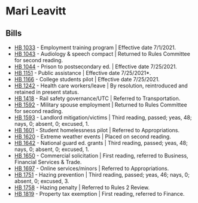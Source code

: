 # Mari Leavitt
## Bills
* [HB 1033](/bill/2021-22/hb/1033/) - Employment training program | Effective date 7/1/2021.
* [HB 1043](/bill/2021-22/hb/1043/) - Audiology & speech compact | Returned to Rules Committee for second reading.
* [HB 1044](/bill/2021-22/hb/1044/) - Prison to postsecondary ed. | Effective date 7/25/2021.
* [HB 1151](/bill/2021-22/hb/1151/) - Public assistance | Effective date 7/25/2021*.
* [HB 1166](/bill/2021-22/hb/1166/) - College students pilot | Effective date 7/25/2021.
* [HB 1242](/bill/2021-22/hb/1242/) - Health care workers/leave | By resolution, reintroduced and retained in present status.
* [HB 1418](/bill/2021-22/hb/1418/) - Rail safety governance/UTC | Referred to Transportation.
* [HB 1592](/bill/2021-22/hb/1592/) - Military spouse employment | Returned to Rules Committee for second reading.
* [HB 1593](/bill/2021-22/hb/1593/) - Landlord mitigation/victims | Third reading, passed; yeas, 48; nays, 0; absent, 0; excused, 1.
* [HB 1601](/bill/2021-22/hb/1601/) - Student homelessness pilot | Referred to Appropriations.
* [HB 1620](/bill/2021-22/hb/1620/) - Extreme weather events | Placed on second reading.
* [HB 1642](/bill/2021-22/hb/1642/) - National guard ed. grants | Third reading, passed; yeas, 48; nays, 0; absent, 0; excused, 1.
* [HB 1650](/bill/2021-22/hb/1650/) - Commercial solicitation | First reading, referred to Business, Financial Services & Trade.
* [HB 1697](/bill/2021-22/hb/1697/) - Online services/minors | Referred to Appropriations.
* [HB 1751](/bill/2021-22/hb/1751/) - Hazing prevention | Third reading, passed; yeas, 46; nays, 0; absent, 0; excused, 3.
* [HB 1758](/bill/2021-22/hb/1758/) - Hazing penalty | Referred to Rules 2 Review.
* [HB 1819](/bill/2021-22/hb/1819/) - Property tax exemption | First reading, referred to Finance.
